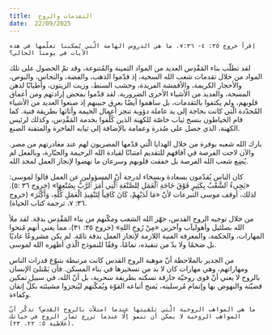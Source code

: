 ```yaml
---
title:  التقدمات والروح
date:  22/09/2025
---
```


`اِقرأ خروج ٣٥: ٤- ٧:٣٦، ما هي الدروس الهامة الّتي يُمكننا تعلّمها في هذه الآيات في يومنا الحالي؟`

لقد تطلّب بناء المَقْدِس العديد من المواد الثمينة والمُتنوعة، وقد تمّ الحصول على تلك المواد من خلال تقدمات شعب الله السخية، إذ قدّموا الذهب، والفضة، والنحاس، والبوص، والأحجار الكريمة، والأقمشة الفريدة، وخشب السنط، وزيت الزيتون، وأطيابًا لدهن المسحة، والعديد من الأشياء الأخرى الضرورية. لقد قدّموا بمحض إرادتهم ومن أعماق قلوبهم، ولم يكتفوا بالتقدمات، بل ساهموا أيضًا بعرق جبينهم إذ صنعوا العديد من الأشياء المُحدّدة الّتي كانت بحاجة إلى يد عاملة دؤوبة تنجز أعمال الخيمة وأثاثها بطريقة فنية. كما قام الخياطون بنسج ثياب خاصّة للكهنة الذين كُلِّفوا بخدمة المَقْدِس، وكذلك لرئيس الكهنة، الذي حصل على صُدرة وعمامة بالإضافة إلى ثيابه الفاخرة والمتقنة الصنع.

بارك الله شعبه بوفرة من خلال الهدايا الّتي قدّمها المصريون لهم عند مغادرتهم من مصر. والآن لاحت الفرصة في آفاقهم للتقديم امتنانًا لقيادة الله الرحيمة والجبّارة، وبالفعل لم يُضِع شعب الله الفرصة بل خفقت قلوبهم وسرعان ما نهضوا لإنجاز العمل لمجد الله.

كان الناس يُقدّمون بسعادة وبسخاء لدرجة أنّ المسؤولين عن العمل قالوا لموسى: «يَجِيءُ ٱلشَّعْبُ بِكَثِيرٍ فَوْقَ حَاجَةِ ٱلْعَمَلِ لِلصَّنْعَةِ ٱلَّتِي أَمَرَ ٱلرَّبُّ بِصُنْعِهَا» (خروج  ٣٦ :٥). لذلك، أوقف موسى التبرعات لأنّ «مَا لَدَيْهِمْ، كَانَ كَافِياً لِتَنْفِيذِ الْعَمَلِ كُلِّهِ، وَأَكْثَرَ» (خروج ٣٦: ٧، ترجمة كتاب الحياة).

من خلال توجيه الروح القدس، جهّز الله الشعب ومكّنهم من بناء المَقْدِس بدقة. لقد ملأ الله بصلئيل وأهوليآب وآخرين «مِنْ رُوحِ اللهِ» (خروج ٣٥: ٣١)، مما يعني أنهم مُنحوا المهارات، والحكمة، والمعرفة الفنية اللازمة لإنجاز العمل بدقة تامّة. لم يكن مشروعًا عاديًا بل ضخمًا ولا بدّ من تنفيذه، تمامًا، وفقًا للنموذج الّذي أظهره الله لموسى.

من الجدير بالملاحظة أنّ موهبة الروح القدس كانت مرتبطة بتنوّع قدرات الناس ومهاراتهم، وهي مهارات كان لا بد من تسخيرها في بناء المسكن. فأن يَمْتلئ الإنسان بالروح لا يعني أنّ قوى روحيّة خارقة تسكنه بطريقة سحرية، بل أنّ الله، في سبيل تمكين قضيّته والنهوض بها وإتمام مُرسليته، يَمنح أتباعه القوّة ويُمكّنهم ليُنجزوا مشيئته بكلِّ إتقان وكفاءة.

`ما هي المواهب الروحية الّتي تلقيتها عندما امتلأت بالروح القدس؟ تذكّر أنّ المواهب الروحية لا يمكن أن تنمو إلّا عندما تزرع ثمار الروح في حياتك (غلاطية ٥: ٢٢، ٢٣).`